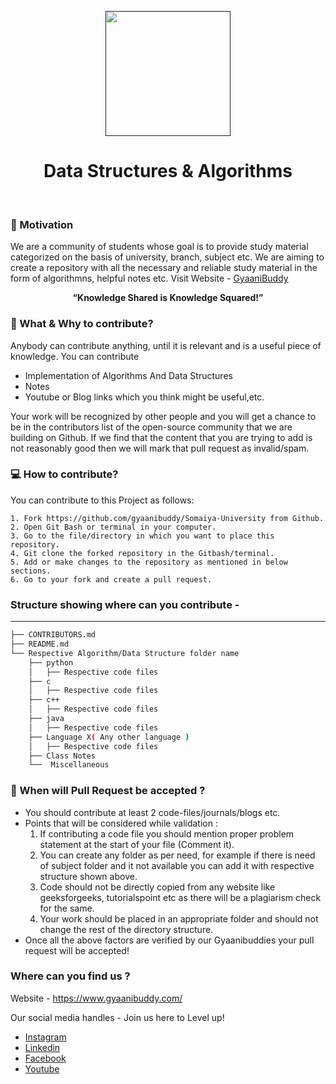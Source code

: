 <p align="center">
  <a href="" rel="noopener">
 <img width=200px src="https://miro.medium.com/max/2560/1*sMryEXZVPKFjGNcfSzE8Mw.jpeg"/></a>
</p>
<h1 align = 'center'> Data Structures & Algorithms </h1>

<br>

### :muscle: Motivation
We are a community of students whose goal is to provide study material categorized on the basis of university, branch, subject etc. We are aiming to create a repository with all the necessary and reliable study material in the form of algorithmns, helpful notes etc. Visit Website - <a href="www.gyaanibuddy.com">GyaaniBuddy</a>
<p align="center"><b> “Knowledge Shared is Knowledge Squared!” </b></p> 


### 🚀 What & Why to contribute?

Anybody can contribute anything, until it is relevant and is a useful piece of knowledge. 
You can contribute 
- Implementation of Algorithms And Data Structures
- Notes
- Youtube or Blog links which you think might be useful,etc.

Your work will be recognized by other people and you will get a chance to be in the contributors list of the open-source community that we are building on Github. If we find that the content that you are trying to add is not reasonably good then we will mark that pull request as invalid/spam.

### 💻 How to contribute?
You can contribute to this Project as follows:

```
1. Fork https://github.com/gyaanibuddy/Somaiya-University from Github. 
2. Open Git Bash or terminal in your computer. 
3. Go to the file/directory in which you want to place this repository. 
4. Git clone the forked repository in the Gitbash/terminal.
5. Add or make changes to the repository as mentioned in below sections. 
6. Go to your fork and create a pull request.
```

### Structure showing where can you contribute - 
--------

  ```sh
  ├── CONTRIBUTORS.md   
  ├── README.md
  └── Respective Algorithm/Data Structure folder name
      ├── python
      │   ├── Respective code files
      ├── c
      │   ├── Respective code files
      ├── c++
      │   ├── Respective code files
      ├── java
      │   ├── Respective code files
      ├── Language X( Any other language )
      │   ├── Respective code files
      ├── Class Notes
      └──  Miscellaneous 

  ```

### :page_with_curl: When will Pull Request be accepted ?
- You should contribute at least 2 code-files/journals/blogs etc.
- Points that will be considered while validation :
  1. If contributing a code file you should mention proper problem statement at the start of your file (Comment it).
  2. You can create any folder as per need, for example if there is need of subject folder and it not available you can add it with respective structure shown above.
  3. Code should not be directly copied from any website like geeksforgeeks, tutorialspoint etc as there will be a plagiarism check for the same.
  4. Your work should be placed in an appropriate folder and should not change the rest of the directory structure. 
- Once all the above factors are verified by our Gyaanibuddies your pull request will be accepted!

### Where can you find us ?
Website - https://www.gyaanibuddy.com/

Our social media handles - Join us here to Level up!
- <a href="https://www.instagram.com/gyaanibuddy/"> Instagram <a> <br>
- <a href="https://www.linkedin.com/company/gyaani-buddy"> Linkedin </a> <br> 
- <a href="https://www.facebook.com/GyaaniBuddyFB"> Facebook </a> <br>
- <a href="https://www.youtube.com/channel/UCikNFWC59EktOI8yfgvwPDA"> Youtube </a> <br>
  
